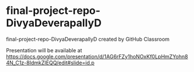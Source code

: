 # final-project-repo-DivyaDeverapallyD
final-project-repo-DivyaDeverapallyD created by GitHub Classroom


Presentation will be available at 
https://docs.google.com/presentation/d/1AG6rFZy1hoNOxKf0LpHmZYohn84N_C1z-8IdmkZIEQQ/edit#slide=id.p
